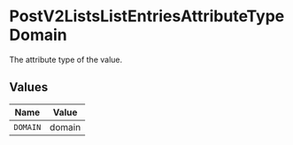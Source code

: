 # PostV2ListsListEntriesAttributeTypeDomain

The attribute type of the value.


## Values

| Name     | Value    |
| -------- | -------- |
| `DOMAIN` | domain   |